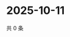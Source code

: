 # 2025-10-11

共 0 条

<!-- BEGIN ZHIHUQUESTIONS -->
<!-- 最后更新时间 Sat Oct 11 2025 18:10:18 GMT+0800 (China Standard Time) -->

<!-- END ZHIHUQUESTIONS -->
